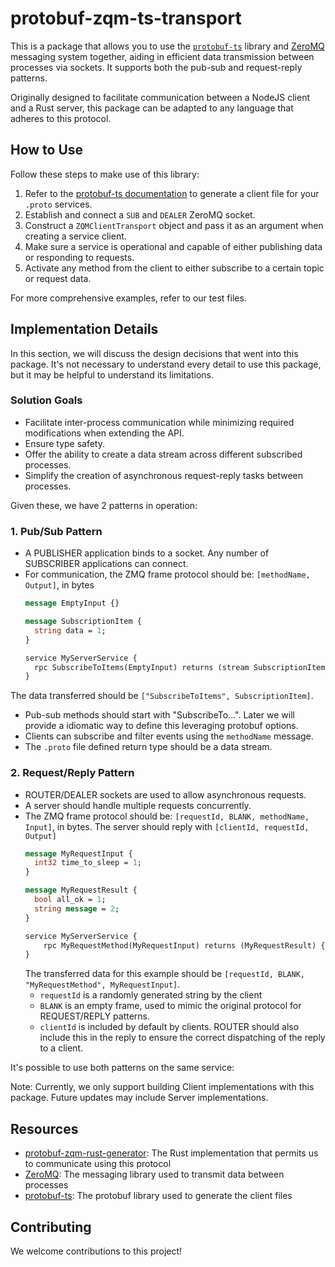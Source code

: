 # protobuf-zqm-ts-transport

This is a package that allows you to use the [`protobuf-ts`](https://github.com/timostamm/protobuf-ts) library and [ZeroMQ](https://zeromq.org/) messaging system together, aiding in efficient data transmission between processes via sockets. It supports both the pub-sub and request-reply patterns.

Originally designed to facilitate communication between a NodeJS client and a Rust server, this package can be adapted to any language that adheres to this protocol.

## How to Use

Follow these steps to make use of this library:

1. Refer to the [protobuf-ts documentation](https://github.com/timostamm/protobuf-ts#quickstart) to generate a client file for your `.proto` services.
2. Establish and connect a `SUB` and `DEALER` ZeroMQ socket.
3. Construct a `ZQMClientTransport` object and pass it as an argument when creating a service client.
4. Make sure a service is operational and capable of either publishing data or responding to requests.
5. Activate any method from the client to either subscribe to a certain topic or request data.

For more comprehensive examples, refer to our test files.

## Implementation Details
In this section, we will discuss the design decisions that went into this package. It's not necessary to understand every detail to use this package, but it may be helpful to understand its limitations.

### Solution Goals

- Facilitate inter-process communication while minimizing required modifications when extending the API.
- Ensure type safety.
- Offer the ability to create a data stream across different subscribed processes.
- Simplify the creation of asynchronous request-reply tasks between processes.

Given these, we have 2 patterns in operation:

### 1. Pub/Sub Pattern

- A PUBLISHER application binds to a socket. Any number of SUBSCRIBER applications can connect.
- For communication, the ZMQ frame protocol should be: `[methodName, Output]`, in bytes
    ```proto
    message EmptyInput {}

    message SubscriptionItem {
      string data = 1;
    }

    service MyServerService {
      rpc SubscribeToItems(EmptyInput) returns (stream SubscriptionItem) {}
    }
    ```

The data transferred should be `["SubscribeToItems", SubscriptionItem]`.

- Pub-sub methods should start with "SubscribeTo...". Later we will provide a idiomatic way to define this leveraging protobuf options.
- Clients can subscribe and filter events using the `methodName` message.
- The `.proto` file defined return type should be a data stream.

### 2. Request/Reply Pattern

- ROUTER/DEALER sockets are used to allow asynchronous requests.
- A server should handle multiple requests concurrently.
- The ZMQ frame protocol should be: `[requestId, BLANK, methodName, Input]`, in bytes. The server should reply
  with `[clientId, requestId, Output]`
    ```proto
    message MyRequestInput {
      int32 time_to_sleep = 1;
    }

    message MyRequestResult {
      bool all_ok = 1;
      string message = 2;
    }

    service MyServerService {
        rpc MyRequestMethod(MyRequestInput) returns (MyRequestResult) {}
    }
    ```
  The transferred data for this example should be `[requestId, BLANK, "MyRequestMethod", MyRequestInput]`.
    - `requestId` is a randomly generated string by the client
    - `BLANK` is an empty frame, used to mimic the original protocol for REQUEST/REPLY patterns.
    - `clientId` is included by default by clients. ROUTER should also include this in the reply to ensure the correct
      dispatching of the reply to a client.

It's possible to use both patterns on the same service:

Note: Currently, we only support building Client implementations with this package. Future updates may include Server
implementations.

## Resources
- [protobuf-zqm-rust-generator](https://github.com/usherlabs/protobuf-zqm-rust-generator): The Rust implementation that permits us to communicate using this protocol
- [ZeroMQ](https://zeromq.org/): The messaging library used to transmit data between processes
- [protobuf-ts](https://github.com/timostamm/protobuf-ts): The protobuf library used to generate the client files

## Contributing

We welcome contributions to this project!